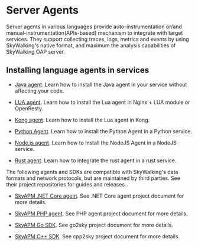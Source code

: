 # Server Agents

Server agents in various languages provide auto-instrumentation or/and manual-instrumentation(APIs-based) mechanism to
integrate with target services. They support collecting traces, logs, metrics and events by using SkyWalking's native
format, and maximum the analysis capabilities of SkyWalking OAP server.

## Installing language agents in services

- [Java agent](http://github.com/apache/skywalking-java). Learn how to install the Java agent in your service without
  affecting your code.

- [LUA agent](https://github.com/apache/skywalking-nginx-lua). Learn how to install the Lua agent in Nginx + LUA module
  or OpenResty.

- [Kong agent](https://github.com/apache/skywalking-kong). Learn how to install the Lua agent in Kong.

- [Python Agent](https://github.com/apache/skywalking-python). Learn how to install the Python Agent in a Python
  service.

- [Node.js agent](https://github.com/apache/skywalking-nodejs). Learn how to install the NodeJS Agent in a NodeJS
  service.

- [Rust agent](https://github.com/apache/skywalking-rust). Learn how to integrate the rust agent in a rust service.

The following agents and SDKs are compatible with SkyWalking's data formats and network protocols, but are maintained by
third parties. See their project repositories for guides and releases.

- [SkyAPM .NET Core agent](https://github.com/SkyAPM/SkyAPM-dotnet). See .NET Core agent project document for more
  details.

- [SkyAPM PHP agent](https://github.com/SkyAPM/SkyAPM-php-sdk). See PHP agent project document for more details.

- [SkyAPM Go SDK](https://github.com/SkyAPM/go2sky). See go2sky project document for more details.

- [SkyAPM C++ SDK](https://github.com/SkyAPM/cpp2sky). See cpp2sky project document for more details.
